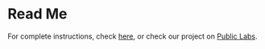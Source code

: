 # Read Me

For complete instructions, check [here](http://silver.skiles.gatech.edu/~psilva6/thermalFlashlight/"Title”), or check our project on [Public Labs](http://publiclab.org/notes/thosetechpeople/02-13-2015/thermal-flashlight-with-lcd-keypad-display-and-neopixel-leds).


